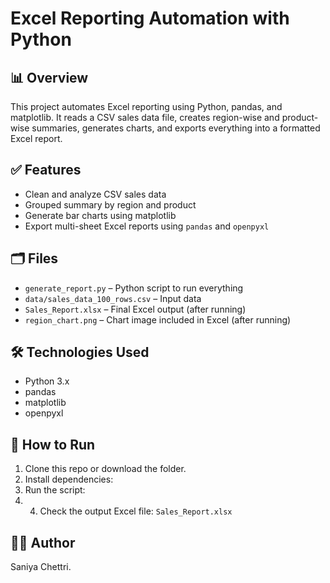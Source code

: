 # Excel Reporting Automation with Python

## 📊 Overview
This project automates Excel reporting using Python, pandas, and matplotlib. It reads a CSV sales data file, creates region-wise and product-wise summaries, generates charts, and exports everything into a formatted Excel report.

## ✅ Features
- Clean and analyze CSV sales data
- Grouped summary by region and product
- Generate bar charts using matplotlib
- Export multi-sheet Excel reports using `pandas` and `openpyxl`

## 🗂️ Files
- `generate_report.py` – Python script to run everything
- `data/sales_data_100_rows.csv` – Input data
- `Sales_Report.xlsx` – Final Excel output (after running)
- `region_chart.png` – Chart image included in Excel (after running)

## 🛠️ Technologies Used
- Python 3.x
- pandas
- matplotlib
- openpyxl

## 🚀 How to Run
1. Clone this repo or download the folder.
2. Install dependencies:
3. Run the script:
4. 4. Check the output Excel file: `Sales_Report.xlsx`

## 👩‍💻 Author
Saniya Chettri.
